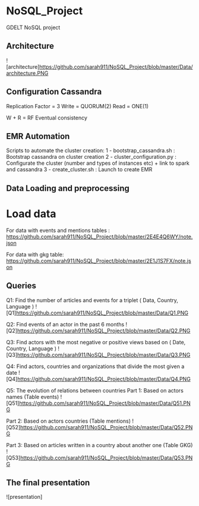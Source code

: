 # NoSQL_Project
GDELT NoSQL project

## Architecture

![architecture]https://github.com/sarah911/NoSQL_Project/blob/master/Data/architecture.PNG

## Configuration Cassandra

Replication Factor = 3
Write = QUORUM(2)
Read = ONE(1)

W + R = RF
Eventual consistency  

## EMR Automation
Scripts to automate the cluster creation:
1 - bootstrap_cassandra.sh : Bootstrap cassandra on cluster creation
2 - cluster_configuration.py : Configurate the cluster (number and types of instances etc) + link to spark and cassandra
3 - create_cluster.sh : Launch to create EMR 

## Data Loading and preprocessing

# Load data 

For data with events and mentions tables : 
https://github.com/sarah911/NoSQL_Project/blob/master/2E4E4Q6WY/note.json

For data with gkg table:
https://github.com/sarah911/NoSQL_Project/blob/master/2E1J1S7FX/note.json

## Queries 

Q1: Find the number of articles and events for a triplet ( Data, Country, Language )
![Q1]https://github.com/sarah911/NoSQL_Project/blob/master/Data/Q1.PNG

Q2: Find events of an actor in the past 6 months
![Q2]https://github.com/sarah911/NoSQL_Project/blob/master/Data/Q2.PNG

Q3: Find actors with the most negative or positive views based on ( Date, Country, Language )
![Q3]https://github.com/sarah911/NoSQL_Project/blob/master/Data/Q3.PNG

Q4: Find actors, countries and organizations that divide the most given a date
![Q4]https://github.com/sarah911/NoSQL_Project/blob/master/Data/Q4.PNG

Q5: The evolution of relations between countries
Part 1: Based on actors names (Table events)
![Q51]https://github.com/sarah911/NoSQL_Project/blob/master/Data/Q51.PNG

Part 2: Based on actors countries (Table mentions)
![Q52]https://github.com/sarah911/NoSQL_Project/blob/master/Data/Q52.PNG

Part 3: Based on articles written in a country about another one (Table GKG)
![Q53]https://github.com/sarah911/NoSQL_Project/blob/master/Data/Q53.PNG


## The final presentation
![presentation]

